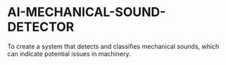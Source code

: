 # AI-MECHANICAL-SOUND-DETECTOR
To create a system that detects and classifies mechanical sounds, which can indicate potential issues in machinery.
